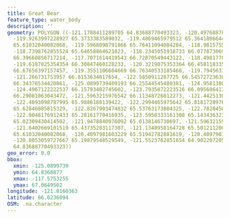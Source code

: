 ```yaml
---
title: Great Bear
feature_type: water_body
description: ''
geometry: POLYGON ((-121.1788411289705 64.83688770493323, -120.4976887853094 65.0138146730697,
  -119.9263997228927 65.3733383509032, -119.4869465979512 65.36418066444047, -120.1241536291145
  65.61032040082068, -119.5968098791866 65.76411094084284, -118.9815755042721 65.77312901383428,
  -118.7398762855524 65.64658864621023, -118.2345051918733 66.0778730690248, -117.57532550447
  66.39660856717214, -117.7071614419543 66.72870549443122, -118.4981770668418 66.33494730612513,
  -119.6187825354354 66.30847460128233, -120.3219075353364 66.4581183352839, -119.9483723791415
  66.67656397157457, -119.3551106604669 66.76340533185468, -119.7945637854084 67.06495020351068,
  -121.266731753957 66.8153634617654, -122.5850911287725 66.54572723638849, -124.2769856597829
  66.34376534420861, -125.0899739409193 66.25544545480381, -124.958138003444 65.94387428609728,
  -124.4967122222537 66.15793482745602, -123.7935872223526 66.09568641174766, -122.7828450349944
  66.29081063043472, -121.5963215976542 66.11348726812273, -121.44251300393 65.94387428609728,
  -122.4093098787995 65.9886188139422, -122.2994465975642 65.81817209765562, -122.4532551912883
  65.62846085815329, -122.8267903474832 65.53763173804325, -122.7828450349944 65.40079226219486,
  -122.8048176912433 65.28161770416935, -123.5958333161308 65.14343632385169, -122.5850911287725
  65.02309430414502, -121.9478840976092 65.0138146730697, -121.5963215976542 65.11571336731662,
  -121.6402669101519 65.43735283117307, -121.1348958164728 65.50121120810786, -120.6954426915313
  65.61032040082068, -120.4097981603229 65.51942782881619, -120.4097981603229 65.31834432233495,
  -120.8053059727667 65.19879548529549, -121.5523762851654 64.90220720588981, -121.1788411289705
  64.83688770493323))
geo_error: 0.0
bbox:
  xmin: -125.0899739
  ymin: 64.8368877
  xmax: -117.5753255
  ymax: 67.0649502
longitude: -121.0160363
latitude: 66.0236094
OSM: .na.character
---
```


